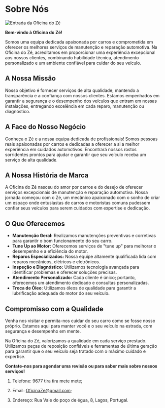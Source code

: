 # Sobre Nós
![Entrada da Oficina do Zé](/static/img/EntradaOficinaDoZe.png)

**Bem-vindo à Oficina do Zé!**

Somos uma equipa dedicada apaixonada por carros e comprometida em oferecer os melhores serviços de manutenção e reparação automotiva. Na Oficina do Zé, acreditamos em proporcionar uma experiência excepcional aos nossos clientes, combinando habilidade técnica, atendimento personalizado e um ambiente confiável para cuidar do seu veículo.

## A Nossa Missão

Nosso objetivo é fornecer serviços de alta qualidade, mantendo a transparência e a confiança com nossos clientes. Estamos empenhados em garantir a segurança e o desempenho dos veículos que entram em nossas instalações, entregando excelência em cada reparo, manutenção ou diagnóstico.

## A Face do Nosso Negócio
Conheça o Zé e a nossa equipa dedicada de profissionais! Somos pessoas reais apaixonadas por carros e dedicadas a oferecer a si a melhor experiência em cuidados automotivos. Encontrará nossos rostos sorridentes prontos para ajudar e garantir que seu veículo receba um serviço de alta qualidade.

## A Nossa História de Marca

A Oficina do Zé nasceu do amor por carros e do desejo de oferecer serviços excepcionais de manutenção e reparação automotiva. Nossa jornada começou com o Zé, um mecânico apaixonado com o sonho de criar um espaço onde entusiastas de carros e motoristas comuns pudessem confiar seus veículos para serem cuidados com expertise e dedicação.

## O Que Oferecemos

- **Manutenção Geral:** Realizamos manutenções preventivas e corretivas para garantir o bom funcionamento do seu carro.
- **Tune Up ao Motor:** Oferecemos serviços de "tune up" para melhorar o desempenho e a eficiência do motor.
- **Reparos Especializados:** Nossa equipe altamente qualificada lida com reparos mecânicos, elétricos e eletrônicos.
- **Inspeção e Diagnóstico:** Utilizamos tecnologia avançada para identificar problemas e oferecer soluções precisas.
- **Atendimento Personalizado:** Cada cliente é único; portanto, oferecemos um atendimento dedicado e consultas personalizadas.
- **Troca de Óleo:** Utilizamos óleos de qualidade para garantir a lubrificação adequada do motor do seu veículo.

## Compromisso com a Qualidade

Venha nos visitar e permita-nos cuidar do seu carro como se fosse nosso próprio. Estamos aqui para manter você e o seu veículo na estrada, com segurança e desempenho em mente.

Na Oficina do Zé, valorizamos a qualidade em cada serviço prestado. Utilizamos peças de reposição confiáveis e ferramentas de última geração para garantir que o seu veículo seja tratado com o máximo cuidado e expertise.

**Contate-nos para agendar uma revisão ou para saber mais sobre nossos serviços!**

  1. Telefone: 9677 tira tira mete mete;
  
  2. Email: OficinaZe@gmail.com;
  
  3. Endereço: Rua Vale do poço de égua, 8, Lagos, Portugal.
